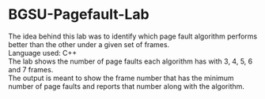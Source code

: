 # BGSU-Pagefault-Lab
The idea behind this lab was to identify which page fault algorithm performs better than the other under a given set of frames. </br>
Language used: C++ </br>
The lab shows the number of page faults each algorithm has with 3, 4, 5, 6 and 7 frames. </br>
The output is meant to show the frame number that has the minimum number of page faults and reports that number along with the algorithm. 
